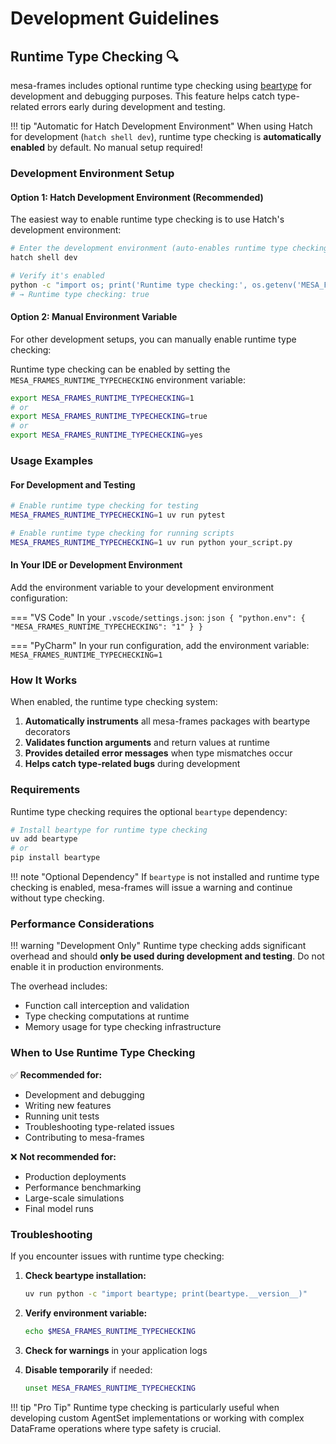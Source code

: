 # Development Guidelines

## Runtime Type Checking 🔍

mesa-frames includes optional runtime type checking using [beartype](https://github.com/beartype/beartype) for development and debugging purposes. This feature helps catch type-related errors early during development and testing.

!!! tip "Automatic for Hatch Development Environment"
    When using Hatch for development (`hatch shell dev`), runtime type checking is **automatically enabled** by default. No manual setup required!

### Development Environment Setup

#### Option 1: Hatch Development Environment (Recommended)

The easiest way to enable runtime type checking is to use Hatch's development environment:

```bash
# Enter the development environment (auto-enables runtime type checking)
hatch shell dev

# Verify it's enabled
python -c "import os; print('Runtime type checking:', os.getenv('MESA_FRAMES_RUNTIME_TYPECHECKING'))"
# → Runtime type checking: true
```

#### Option 2: Manual Environment Variable

For other development setups, you can manually enable runtime type checking:

Runtime type checking can be enabled by setting the `MESA_FRAMES_RUNTIME_TYPECHECKING` environment variable:

```bash
export MESA_FRAMES_RUNTIME_TYPECHECKING=1
# or
export MESA_FRAMES_RUNTIME_TYPECHECKING=true
# or 
export MESA_FRAMES_RUNTIME_TYPECHECKING=yes
```

### Usage Examples

#### For Development and Testing

```bash
# Enable runtime type checking for testing
MESA_FRAMES_RUNTIME_TYPECHECKING=1 uv run pytest

# Enable runtime type checking for running scripts
MESA_FRAMES_RUNTIME_TYPECHECKING=1 uv run python your_script.py
```

#### In Your IDE or Development Environment

Add the environment variable to your development environment configuration:

=== "VS Code"
    In your `.vscode/settings.json`:
    ```json
    {
        "python.env": {
            "MESA_FRAMES_RUNTIME_TYPECHECKING": "1"
        }
    }
    ```

=== "PyCharm"
    In your run configuration, add the environment variable:
    ```
    MESA_FRAMES_RUNTIME_TYPECHECKING=1
    ```

### How It Works

When enabled, the runtime type checking system:

1. **Automatically instruments** all mesa-frames packages with beartype decorators
2. **Validates function arguments** and return values at runtime
3. **Provides detailed error messages** when type mismatches occur
4. **Helps catch type-related bugs** during development

### Requirements

Runtime type checking requires the optional `beartype` dependency:

```bash
# Install beartype for runtime type checking
uv add beartype
# or
pip install beartype
```

!!! note "Optional Dependency"
    If `beartype` is not installed and runtime type checking is enabled, mesa-frames will issue a warning and continue without type checking.

### Performance Considerations

!!! warning "Development Only"
    Runtime type checking adds significant overhead and should **only be used during development and testing**. Do not enable it in production environments.

The overhead includes:
- Function call interception and validation
- Type checking computations at runtime
- Memory usage for type checking infrastructure

### When to Use Runtime Type Checking

✅ **Recommended for:**
- Development and debugging
- Writing new features
- Running unit tests
- Troubleshooting type-related issues
- Contributing to mesa-frames

❌ **Not recommended for:**
- Production deployments
- Performance benchmarking
- Large-scale simulations
- Final model runs

### Troubleshooting

If you encounter issues with runtime type checking:

1. **Check beartype installation:**
   ```bash
   uv run python -c "import beartype; print(beartype.__version__)"
   ```

2. **Verify environment variable:**
   ```bash
   echo $MESA_FRAMES_RUNTIME_TYPECHECKING
   ```

3. **Check for warnings** in your application logs

4. **Disable temporarily** if needed:
   ```bash
   unset MESA_FRAMES_RUNTIME_TYPECHECKING
   ```

!!! tip "Pro Tip"
    Runtime type checking is particularly useful when developing custom AgentSet implementations or working with complex DataFrame operations where type safety is crucial.
